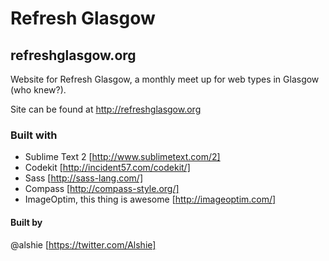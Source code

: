 # Refresh Glasgow
## refreshglasgow.org

Website for Refresh Glasgow, a monthly meet up for web types in Glasgow (who knew?).

Site can be found at http://refreshglasgow.org

### Built with 
* Sublime Text 2 [http://www.sublimetext.com/2]
* Codekit [http://incident57.com/codekit/]
* Sass [http://sass-lang.com/]
* Compass [http://compass-style.org/]
* ImageOptim, this thing is awesome [http://imageoptim.com/]

#### Built by
@alshie [https://twitter.com/Alshie]